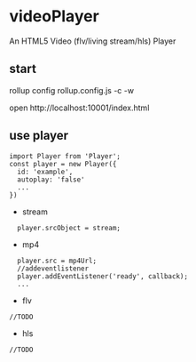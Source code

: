 # videoPlayer

An HTML5 Video (flv/living stream/hls) Player 

## start

rollup config rollup.config.js -c -w

open http://localhost:10001/index.html

## use player
```
import Player from 'Player';
const player = new Player({
  id: 'example',
  autoplay: 'false'
  ...
})
```
- stream
```
  player.srcObject = stream;
```

- mp4
```
  player.src = mp4Url;
  //addeventlistener
  player.addEventListener('ready', callback);
  ...
```

- flv
```
//TODO
```

- hls
```
//TODO
```